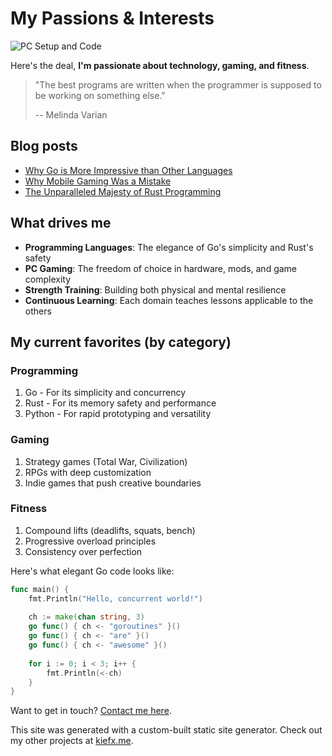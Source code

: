 # My Passions & Interests

![PC Setup and Code](/images/tolkien.png)

Here's the deal, **I'm passionate about technology, gaming, and fitness**.

> "The best programs are written when the programmer is supposed to be working on something else."
>
> -- Melinda Varian

## Blog posts

- [Why Go is More Impressive than Other Languages](/blog/glorfindel)
- [Why Mobile Gaming Was a Mistake](/blog/tom)
- [The Unparalleled Majesty of Rust Programming](/blog/majesty)

## What drives me

- **Programming Languages**: The elegance of Go's simplicity and Rust's safety
- **PC Gaming**: The freedom of choice in hardware, mods, and game complexity
- **Strength Training**: Building both physical and mental resilience
- **Continuous Learning**: Each domain teaches lessons applicable to the others

## My current favorites (by category)

### Programming
1. Go - For its simplicity and concurrency
2. Rust - For its memory safety and performance
3. Python - For rapid prototyping and versatility

### Gaming
1. Strategy games (Total War, Civilization)
2. RPGs with deep customization
3. Indie games that push creative boundaries

### Fitness
1. Compound lifts (deadlifts, squats, bench)
2. Progressive overload principles
3. Consistency over perfection

Here's what elegant Go code looks like:

```go
func main() {
    fmt.Println("Hello, concurrent world!")
    
    ch := make(chan string, 3)
    go func() { ch <- "goroutines" }()
    go func() { ch <- "are" }()
    go func() { ch <- "awesome" }()
    
    for i := 0; i < 3; i++ {
        fmt.Println(<-ch)
    }
}
```

Want to get in touch? [Contact me here](/contact).

This site was generated with a custom-built static site generator. Check out my other projects at [kiefx.me](https://kiefx.me/).
